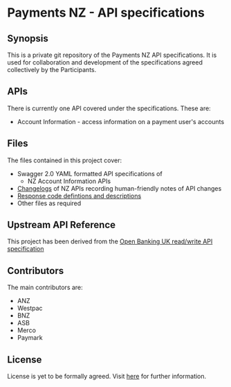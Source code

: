 # Payments NZ - API specifications

## Synopsis

This is a private git repository of the Payments NZ API specifications.  It is used for collaboration and development of the specifications agreed collectively by the Participants.

## APIs

There is currently one API covered under the specifications.  These are:

* Account Information - access information on a payment user's accounts

## Files

The files contained in this project cover:

* Swagger 2.0 YAML formatted API specifications of
  * NZ Account Information APIs
* [Changelogs](account-info-nz-changelog.md) of NZ APIs recording human-friendly notes of API changes
* [Response code defintions and descriptions](account-info-nz-response-codes.md)
* Other files as required

## Upstream API Reference

This project has been derived from the [Open Banking UK read/write API specification](https://www.openbanking.org.uk/read-write-apis/)

## Contributors

The main contributors are:

* ANZ
* Westpac
* BNZ
* ASB
* Merco
* Paymark

## License

License is yet to be formally agreed.  Visit [here](https://www.paymentsnz.co.nz/contact-us) for further information.